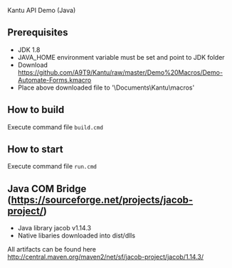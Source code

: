 Kantu API Demo (Java)

## Prerequisites
- JDK 1.8
- JAVA_HOME environment variable must be set and point to JDK folder
- Download https://github.com/A9T9/Kantu/raw/master/Demo%20Macros/Demo-Automate-Forms.kmacro
- Place above downloaded file to '<Current User>\Documents\Kantu\macros'

## How to build
Execute command file `build.cmd`

## How to start
Execute command file `run.cmd` 

## Java COM Bridge (https://sourceforge.net/projects/jacob-project/)
* Java library jacob v1.14.3
* Native libaries downloaded into dist/dlls

All artifacts can be found here http://central.maven.org/maven2/net/sf/jacob-project/jacob/1.14.3/
